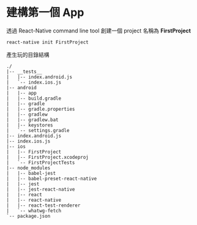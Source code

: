 # 建構第一個 App

透過 React-Native command line tool 創建一個 project 名稱為 **FirstProject**
```bash
react-native init FirstProject
```

產生玩的目錄結構
```
./
|-- __tests__
|   |-- index.android.js
|   `-- index.ios.js
|-- android
|   |-- app
|   |-- build.gradle
|   |-- gradle
|   |-- gradle.properties
|   |-- gradlew
|   |-- gradlew.bat
|   |-- keystores
|   `-- settings.gradle
|-- index.android.js
|-- index.ios.js
|-- ios
|   |-- FirstProject
|   |-- FirstProject.xcodeproj
|   `-- FirstProjectTests
|-- node_modules
|   |-- babel-jest
|   |-- babel-preset-react-native
|   |-- jest
|   |-- jest-react-native
|   |-- react
|   |-- react-native
|   |-- react-test-renderer
|   `-- whatwg-fetch
`-- package.json
```
